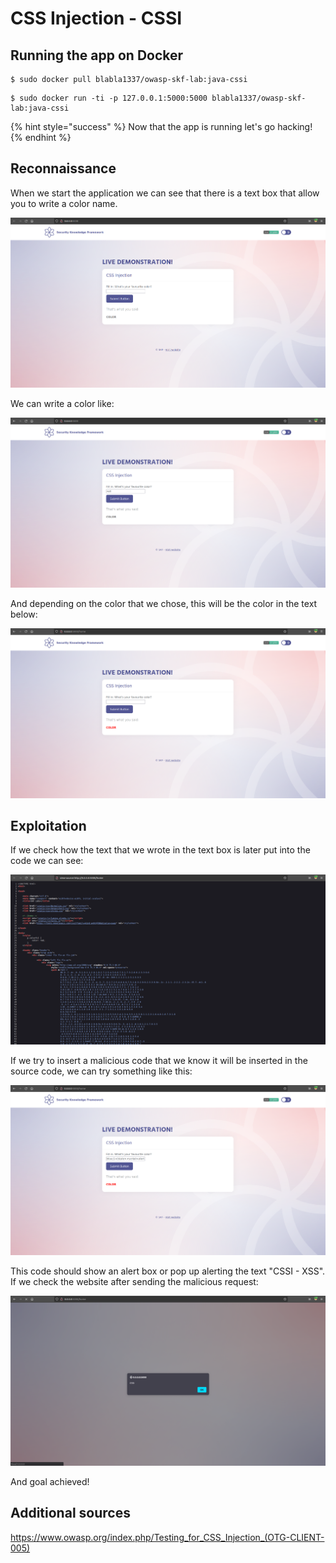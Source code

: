 # CSS Injection - CSSI

## Running the app on Docker

```
$ sudo docker pull blabla1337/owasp-skf-lab:java-cssi
```

```
$ sudo docker run -ti -p 127.0.0.1:5000:5000 blabla1337/owasp-skf-lab:java-cssi
```

{% hint style="success" %}
Now that the app is running let's go hacking!
{% endhint %}

## Reconnaissance

When we start the application we can see that there is a text box that allow you to write a color name.

![](https://raw.githubusercontent.com/blabla1337/skf-labs/master/.gitbook/assets/python/CSSI/1.png)

We can write a color like:

![](https://raw.githubusercontent.com/blabla1337/skf-labs/master/.gitbook/assets/python/CSSI/2.png)

And depending on the color that we chose, this will be the color in the text below:

![](https://raw.githubusercontent.com/blabla1337/skf-labs/master/.gitbook/assets/python/CSSI/3.png)

## Exploitation

If we check how the text that we wrote in the text box is later put into the code we can see:

![](https://raw.githubusercontent.com/blabla1337/skf-labs/master/.gitbook/assets/python/CSSI/4.png)

If we try to insert a malicious code that we know it will be inserted in the source code, we can try something like this:

![](https://raw.githubusercontent.com/blabla1337/skf-labs/master/.gitbook/assets/python/CSSI/5.png)

This code should show an alert box or pop up alerting the text "CSSI - XSS".
If we check the website after sending the malicious request:

![](https://raw.githubusercontent.com/blabla1337/skf-labs/master/.gitbook/assets/python/CSSI/6.png)

And goal achieved!

## Additional sources

https://www.owasp.org/index.php/Testing_for_CSS_Injection_(OTG-CLIENT-005)
